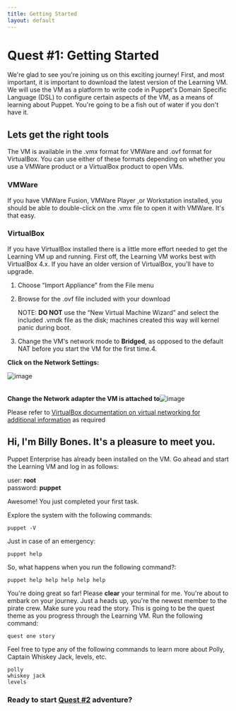 ```yaml
---
title: Getting Started
layout: default
---
```


# Quest #1: Getting Started

We're glad to see you're joining us on this exciting journey! First, and most important, it is important to download the latest version of the Learning VM. We will use the VM as a platform to write code in Puppet's Domain Specific Language (DSL) to configure certain aspects of the VM, as a means of learning about Puppet. You're going to be a fish out of water if you don't have it.

<!--Display two download buttons (1) VMX Version (2) OVF Version-->
<!--Underneath the VMX Version button display this text: Recommended for VMWare Fusion and VMWare Workstation as well as VMWare ESX and ESXi (vCenter Converter app needed for proper importing)-->
<!--Underneath the OVF Version button display this text: Recommended for VirtualBox (free) and all other non-VMWare virtualization software-->

## Lets get the right tools

The VM is available in the .vmx format for VMWare and .ovf format for VirtualBox. You can use either of these formats depending on whether you use a VMWare product or a VirtualBox product to open VMs.

### VMWare

If you have VMWare Fusion, VMWare Player ,or Workstation installed, you should be able to double-click on the .vmx file to open it with VMWare. It's that easy.


### VirtualBox

If you have VirtualBox installed there is a little more effort needed to get the Learning VM up and running. First off, the Learning VM works best with VirtualBox 4.x. If you have an older version of VirtualBox, you'll have to upgrade.

1. Choose “Import Appliance” from the File menu
2. Browse for the .ovf file included with your download

	NOTE: __DO NOT__ use the “New Virtual Machine Wizard” and select the included .vmdk file as the disk; machines created this way will kernel panic during boot. 

3. Change the VM's network mode to __Bridged__, as opposed to the default NAT before you start the VM for the first time.4. 

__Click on the Network Settings:__

![image](http://docs.puppetlabs.com/learning/images/vbox_network.png)
<br>
<br>
<br>
__Change the Network adapter the VM is attached to__![image](http://docs.puppetlabs.com/learning/images/vbox_network_bridged.png)

Please refer to [VirtualBox documentation on virtual networking for additional information](http://www.virtualbox.org/manual/ch06.html) as required



## Hi, I'm Billy Bones. It's a pleasure to meet you.

Puppet Enterprise has already been installed on the VM. Go ahead and start the Learning VM and log in as follows:

user: __root__<br>
password: __puppet__

Awesome! You just completed your first task. <!--task 1-->

Explore the system with the following commands: <!--task 2-->

    puppet -V

Just in case of an emergency: <!--task 3-->

	puppet help	

So, what happens when you run the following command?: <!--task 4-->
	
	puppet help help help help help

You're doing great so far! Please __clear__ your terminal for me. You're about to embark on your journey. Just a heads up, you're the newest member to the pirate crew. Make sure you read the story. This is going to be the quest theme as you progress through the Learning VM. Run the following command: <!--task 5-->

	quest one story

<!--Ay! Welcome to the crew! I’m Billy Bones. Second in command to the Captain, Captain Whiskey Jack that is. We're businessmen you see, and our website, Polly, is falling apart. The Captain is elated you two struck an accord on joining the crew. Our ship is home to our website Polly. It goes where we go ay...and we go where the seas take us...and the Captain's orders of course. So I'm to help you get acquainted with the way we do things here. We recently switched to using Puppet on this ship for various reasons, but we need you to be a master at it. For that, I will be your guide.-->

Feel free to type any of the following commands to learn more about Polly, Captain Whiskey Jack, levels, etc.

	polly
	whiskey jack
	levels

<!--If 'polly' is entered, then display the following-->
<!--You my friend are working among the best and brightest pirates in all the lands  and with a legendary Captain too. Captain Whiskey Jack, being a fine business man and all, started a new age website called Polly. You see, it gives pirates like us the opportunity to sell our findings all over the world. Truly revolutionary ay! I should also mention anything can be auctioned on Polly. In turn, the Captain takes a small percentage of each sale for offering his service. Genius if you ask me! But as Polly continues to grow, the harder it is to maintain. The more ships that need to be managed. The more booty sold. That's why you're here, to make it simpler. Ready to learn Puppet and make things better?-->

<!--If 'whiskey jack' is entered, then display the following-->
<!--Whiskey Jack is a mysterious fellow you see. You know, they say he put the salt in the sea. Crazy, I know, but that's what I hear. Anyways, Captain Whiskey Jack's previous ship, the OpsWave, parished at sea only after a few years of rough seas, but was the backbone to running Polly. I guess the ship wasn't strong enough to handle the ever changing environment, battle wounds, fires, and viruses that plagued the ship. It came to a point where he nor his crew could manage the OpsWave's repairs anymore and as a result Polly was going downhill. One night while the Captain was sleeping in his quarters, a rogue wave, in one gulp, swallowed the OpsWave and crew, sending them down to Davy Jones. Somehow though, the Captain managed to escape the depths of the sea. The only one ay. Legend has it, that he stuffed himself into an empty whiskey barrel and floated to the top ocean where he buoyed in the open water, no land in sight, for three nights, catching fish with his bare hands just to stay alive. That's how he got the name Whiskey Jack. The Captain will never say though. It's just pirate lore for now.-->

<!--If 'levels' is entered, then display the following-->
<!--
LEVEL             TASKS NEEDED
------------------------------
Captain                    100
First Mate                  90
Quarter Master              80
Sailing Master              70
Boatswain                   60
Master Gunner               50
Rigger                      40
Cooper                      35
Carpenter                   30
Surgeon                     25
Cook                        20
Musician                    15
Mate                        10
Powder Monkey                8
Cabin Boy                    5
Swabbie                      1
-->

<!--NOTE: We need a way to track all tasks completed by the user. Could we base this off the users unique system? This way no account registration is necessary-->

<!--NOTE: The header of this chart "LEVEL" and "TASKS NEEDED" should be the same size and font as each rank listed below it.-->

<!--NOTE: The "# of tasks" needed to reach each rank should be dynamic and able to fluctuate as we add more quests-->

<!--The following will be simple eastereggs describing what each level is with an ascii image. If the user enters any of the following commands in the command line, see the associated file in the levels folder for the expected outcome. This is still in process of being designed, but the 'captain' is done for testing purposes.

	captain
	first mate
	quarter master
	sailing master
	boatswain
	master gunner
	rigger
	cooper
	carpenter
	surgeon
	cook
	musician
	mate
	powder monkey
	cabin boy
	swabbie
-->

<!--

Captain                           _.-':::::::`.
                                  \::::::::::::`.-._
You have become the best pirate    \:::''   `::::`-.`.
on the seas and, along with the     \         `:::::`.\
help of the crew, have over          \          `-::::`:
thrown the captain. You are now       \______       `:::`.
in charge. Best of luck to you        .|_.-'__`._     `:::\
my friend.                           ,'`|:::|  )/`.     \:::
                                    /. -.`--'  : /.\     ::|
                                    `-,-'  _,'/| \|\\    |:|
                                     ,'`::.    |/>`;'\   |:|
                                     (_\ \:.:.:`((_));`. ;:|
                                     \.:\ ::_:_:_`-','  `-:|
                                       `:\\|     SSt:
                                          )`__...---'

-->

<!--

Carpenter

It's time for you to understand the details of the ship by
repairing battle damages and leaks

                                 .,____,.
                                 |      |
                                 |      |    T
      .--------------.___________|      |    |    T
      |//////////////|___________|      |    !  T |
      `--------------'           |      |       | !
                                 |      |       !
                                  "____"

-->

<!--

Musician                {}
                       oIIo            __
                       oIIo          |--|             __
We did not know you     ||           |  |            |~'
played the fiddle.      ||       I. () ()            |
We love some good       ||       |:         |\      ()
ol' drunken fun.       _||_      |:         | \                   
                     .' || `.    |:        ()  |
        ,           /   ||   \   |:            |
        |\         |    ::    |  |:           ()
        | |        )_   ::   _(  |:
        |/          _)( :: )(_   |:
       /|_         ) ._)::(_. (  |:
      //| \       /     II     \ |:
     | \|_ |      |  .-.||     | |:
      \_|_/        \(___)(    /  |:
        |           .__\/__.'   I'
       @'                  

-->

<!--

Swabbie                     ,.--'`````'--.,               / /
                           (\'-.,_____,.-'/)             / / 
Welcome aboard! You've      \\-.,_____,.-//             / /  
been given the privilege    ;\\         //|            / /
by the captain to mop       | \\  ___  // |           / /
the decks of our ship.      |  '-[___]-'  |          /_/
Enjoy!                      |             |      ___/_/___
                            |             |  __/' / / / / ')
                            `'-.,_____,.-''/__/_/_/_/_/___)'

-->

### Ready to start [Quest #2](docs.puppetlabs.com/learning) adventure?

